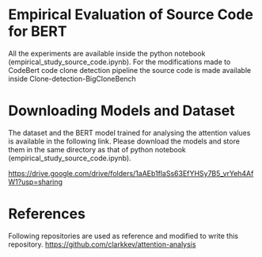 # Empirical Evaluation of Source Code for BERT
All the experiments are available inside the python notebook (empirical_study_source_code.ipynb). For the modifications made to CodeBert code clone detection pipeline the source code is made available inside Clone-detection-BigCloneBench

# Downloading Models and Dataset

The dataset and the BERT model trained for analysing the attention values is available in the following link. Please download the models and store them in the same directory as that of python notebook (empirical_study_source_code.ipynb).

https://drive.google.com/drive/folders/1aAEb1flaSs63EfYHSy7B5_vrYeh4AfW1?usp=sharing

# References
Following repositories are used as reference and modified to write this repository.
https://github.com/clarkkev/attention-analysis
